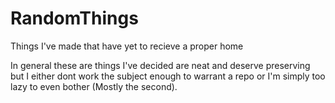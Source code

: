# RandomThings
Things I've made that have yet to recieve a proper home

In general these are things I've decided are neat and deserve preserving but I either dont work the subject enough to warrant a repo or I'm simply too lazy to even bother (Mostly the second).
